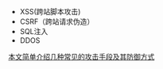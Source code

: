 - XSS(跨站脚本攻击)
- CSRF（跨站请求伪造）
- SQL注入
- DDOS

[本文简单介绍几种常见的攻击手段及其防御方式](https://www.cnblogs.com/-new/p/7135814.html)
